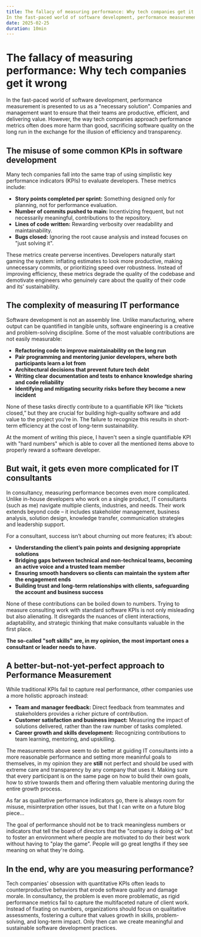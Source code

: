 ```yaml
---
title: The fallacy of measuring performance: Why tech companies get it wrong
In the fast-paced world of software development, performance measurement is presented to us as a "necessary solution". Companies and management want to ensure that their teams are productive, efficient, and delivering value. However...
date: 2025-02-25
duration: 10min
---
```


<!-- @layout-blog-post -->

# The fallacy of measuring performance: Why tech companies get it wrong

In the fast-paced world of software development, performance measurement is presented to us as a "necessary solution". Companies and management want to ensure that their teams are productive, efficient, and delivering value. However, the way tech companies approach performance metrics often does more harm than good, sacrificing software quality on the long run in the exchange for the illusion of efficiency and transparency.

## The misuse of some common KPIs in software development
Many tech companies fall into the same trap of using simplistic key performance indicators (KPIs) to evaluate developers. These metrics include:

- **Story points completed per sprint:** Something designed only for planning, not for performance evaluation.
- **Number of commits pushed to main:** Incentivizing frequent, but not necessarily meaningful, contributions to the repository.
- **Lines of code written:** Rewarding verbosity over readability and maintainability.
- **Bugs closed:** Ignoring the root cause analysis and instead focuses on "just solving it".

These metrics create perverse incentives. Developers naturally start gaming the system: inflating estimates to look more productive, making unnecessary commits, or prioritizing speed over robustness. Instead of improving efficiency, these metrics degrade the quality of the codebase and demotivate engineers who genuinely care about the quality of their code and its' sustainability.

## The complexity of measuring IT performance
Software development is not an assembly line. Unlike manufacturing, where output can be quantified in tangible units, software engineering is a creative and problem-solving discipline. Some of the most valuable contributions are not easily measurable:

- **Refactoring code to improve maintainability on the long run**
- **Pair programming and mentoring junior developers, where both participants learn a lot from**
- **Architectural decisions that prevent future tech debt**
- **Writing clear documentation and tests to enhance knowledge sharing and code reliability**
- **Identifying and mitigating security risks before they become a new incident**

None of these tasks directly contribute to a quantifiable KPI like “tickets closed,” but they are crucial for building high-quality software and add value to the project you're in. The failure to recognize this results in short-term efficiency at the cost of long-term sustainability.

At the moment of writing this piece, I haven't seen a single quantifiable KPI with "hard numbers" which is able to cover all the mentioned items above to properly reward a software developer.

## But wait, it gets even more complicated for IT consultants
In consultancy, measuring performance becomes even more complicated. Unlike in-house developers who work on a single product, IT consultants (such as me) navigate multiple clients, industries, and needs. Their work extends beyond code – it includes stakeholder management, business analysis, solution design, knowledge transfer, communication strategies and leadership support.

For a consultant, success isn’t about churning out more features; it’s about:

- **Understanding the client’s pain points and designing appropriate solutions**
- **Bridging gaps between technical and non-technical teams, becoming an active voice and a trusted team member**
- **Ensuring smooth handovers so clients can maintain the system after the engagement ends**
- **Building trust and long-term relationships with clients, safeguarding the account and business success**

None of these contributions can be boiled down to numbers. Trying to measure consulting work with standard software KPIs is not only misleading but also alienating. It disregards the nuances of client interactions, adaptability, and strategic thinking that make consultants valuable in the first place. 

**The so-called "soft skills" are, in my opinion, the most important ones a consultant or leader needs to have.**

## A better-but-not-yet-perfect approach to Performance Measurement
While traditional KPIs fail to capture real performance, other companies use a more holistic approach instead:

- **Team and manager feedback:** Direct feedback from teammates and stakeholders provides a richer picture of contribution.
- **Customer satisfaction and business impact:** Measuring the impact of solutions delivered, rather than the raw number of tasks completed.
- **Career growth and skills development:** Recognizing contributions to team learning, mentoring, and upskilling.

The measurements above seem to do better at guiding IT consultants into a more reasonable performance and setting more meaninful goals to themselves, in my opinion they are **still** not perfect and should be used with extreme care and transparency by any company that uses it. Making sure that every participant is on the same page on how to build their own goals, how to strive towards them and offering them valuable mentoring during the entire growth process.

As far as qualitative performance indicators go, there is always room for misuse, misinterpration other issues, but that I can write on a future blog piece...

The goal of performance should not be to track meaningless numbers or indicators that tell the board of directors that the "company is doing ok" but to foster an environment where people are motivated to do their best work without having to "play the game". People will go great lengths if they see meaning on what they're doing.

## In the end, why are you measuring performance?
Tech companies' obsession with quantitative KPIs often leads to counterproductive behaviors that erode software quality and damage morale. In consultancy, the problem is even more problematic, as rigid performance metrics fail to capture the multifaceted nature of client work. Instead of fixating on numbers, organizations should focus on qualitative assessments, fostering a culture that values growth in skills, problem-solving, and long-term impact. Only then can we create meaningful and sustainable software development practices.